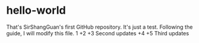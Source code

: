 # hello-world
That's SirShangGuan's first GitHub repository. It's just a test.
Following the guide, I will modify this file.
1
+2
+3
Second updates
+4
+5
Third updates
